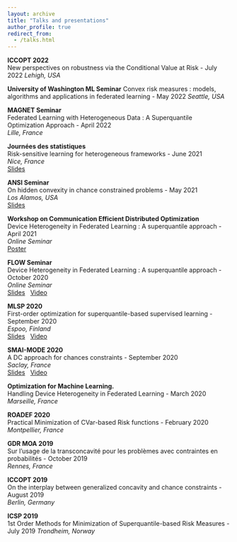 ```yaml
---
layout: archive
title: "Talks and presentations"
author_profile: true
redirect_from:
  - /talks.html
---
```


**ICCOPT 2022**  
New perspectives on robustness via the Conditional Value at Risk - July 2022
*Lehigh, USA*  

**University of Washington ML Seminar**
Convex risk measures : models, algorithms and applications in federated learning - May 2022
*Seattle, USA*

**MAGNET Seminar**  
Federated Learning with Heterogeneous Data : A Superquantile Optimization Approach - April 2022  
*Lille, France*  

**Journées des statistiques**  
Risk-sensitive learning for heterogeneous frameworks - June 2021  
*Nice, France*  
[Slides](/files/talk-sfl-jds.pdf)

**ANSI Seminar**  
On hidden convexity in chance constrained problems - May 2021  
*Los Alamos, USA*  
[Slides](/files/ansi-talk.pdf)

**Workshop on Communication Efficient Distributed Optimization**  
Device Heterogeneity in Federated Learning : A superquantile approach - April 2021  
*Online Seminar*  
[Poster](/files/poster-yassine_laguel.png)

**FLOW Seminar**  
Device Heterogeneity in Federated Learning : A superquantile approach - October 2020  
*Online Seminar*  
[Slides](/files/simplicial_fl-slides.pdf)  &nbsp;
[Video](https://www.youtube.com/watch?v=W-oNzU04Y8I)

**MLSP 2020**  
First-order optimization for superquantile-based supervised learning - September 2020  
*Espoo, Finland*  
[Slides](/files/spqr-slides.pdf)  &nbsp;
[Video](https://www.youtube.com/watch?v=JRWvWxOxRiQ)  

**SMAI-MODE 2020**  
A DC approach for chances constraints - September 2020  
*Saclay, France*  
[Slides](/files/taco-slides.pdf)  &nbsp;
[Video](https://www.youtube.com/watch?v=KB3sV-trEy4&list)

**Optimization for Machine Learning.**  
Handling Device Heterogeneity in Federated Learning - March 2020  
*Marseille, France*  

**ROADEF 2020**  
Practical Minimization of CVar-based Risk functions - February 2020  
*Montpellier, France*  

**GDR MOA 2019**  
Sur l’usage de la transconcavité pour les problèmes avec contraintes en probabilités - October 2019  
*Rennes, France*  

**ICCOPT 2019**  
On the interplay between generalized concavity and chance constraints - August 2019  
*Berlin, Germany*  

**ICSP 2019**  
1st Order Methods for Minimization of Superquantile-based Risk Measures - July 2019
*Trondheim, Norway*
